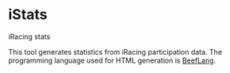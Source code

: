 # iStats
iRacing stats

This tool generates statistics from iRacing participation data. The programming language used for HTML generation is [BeefLang](https://www.beeflang.org/).
